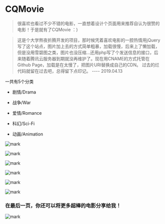 # CQMovie

> 很喜欢也看过不少不错的电影，一直想着设计个页面用来推荐自认为很赞的电影！于是就有了CQMovie  ：)

> 这是个大学熬夜折腾开发的项目，那时候凭着喜欢电影的一腔热情用jQuery写了这个站点，图片加上去的方式简单粗暴，加载很慢，后来上了懒加载，但是没用雪碧图之类，图片也没压缩...还用php写了个发送信息的接口，后来随着腾讯云服务器到期就没再维护了。现在用CNAME的方式托管在Github Page，加载是在太慢了，把图片URl替换成自己的CDN。
> 过去的烂代码就留在过去吧，总得留下点印记。
> ---- 2019.04.13

一共有5个分类

- 剧情/Drama

- 战争/War

- 爱情/Romance

- 科幻/Sci-Fi

- 动画/Animation

![mark](http://static.simmzl.cn/blog/171023/KG2G0Gldc3.png?imageslim)

![mark](http://static.simmzl.cn/blog/171023/LDligcdik7.png?imageslim)

![mark](http://static.simmzl.cn/blog/180105/CKJ79c9dAg.png?imageslim)

![mark](http://static.simmzl.cn/blog/171023/EF33e8Ebj7.png?imageslim)

![mark](http://static.simmzl.cn/blog/171023/23f9543EiH.png?imageslim)

![mark](http://static.simmzl.cn/blog/171023/gElDlGIK9A.png?imageslim)


### 在最后一页，你还可以将更多超棒的电影分享给我！

![mark](http://static.simmzl.cn/blog/171023/e3hCH2bc22.png?imageslim)
